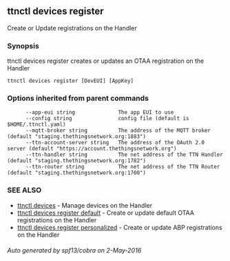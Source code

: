 ## ttnctl devices register

Create or Update registrations on the Handler

### Synopsis


ttnctl devices register creates or updates an OTAA registration on
the Handler

```
ttnctl devices register [DevEUI] [AppKey]
```

### Options inherited from parent commands

```
      --app-eui string              The app EUI to use
      --config string               config file (default is $HOME/.ttnctl.yaml)
      --mqtt-broker string          The address of the MQTT broker (default "staging.thethingsnetwork.org:1883")
      --ttn-account-server string   The address of the OAuth 2.0 server (default "https://account.thethingsnetwork.org")
      --ttn-handler string          The net address of the TTN Handler (default "staging.thethingsnetwork.org:1782")
      --ttn-router string           The net address of the TTN Router (default "staging.thethingsnetwork.org:1700")
```

### SEE ALSO
* [ttnctl devices](ttnctl_devices)	 - Manage devices on the Handler
* [ttnctl devices register default](ttnctl_devices_register_default)	 - Create or update default OTAA registrations on the Handler
* [ttnctl devices register personalized](ttnctl_devices_register_personalized)	 - Create or update ABP registrations on the Handler

###### Auto generated by spf13/cobra on 2-May-2016
